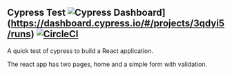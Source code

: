 ## Cypress Test ![Cypress Dashboard](https://img.shields.io/badge/cypress-dashboard-brightgreen.svg)](https://dashboard.cypress.io/#/projects/3qdyi5/runs) [![CircleCI](https://circleci.com/gh/ConfuddledPenguin/cypress-test/tree/master.svg?style=svg)](https://circleci.com/gh/ConfuddledPenguin/cypress-test/tree/master)

A quick test of cypress to build a React application.

The react app has two pages, home and a simple form with validation.